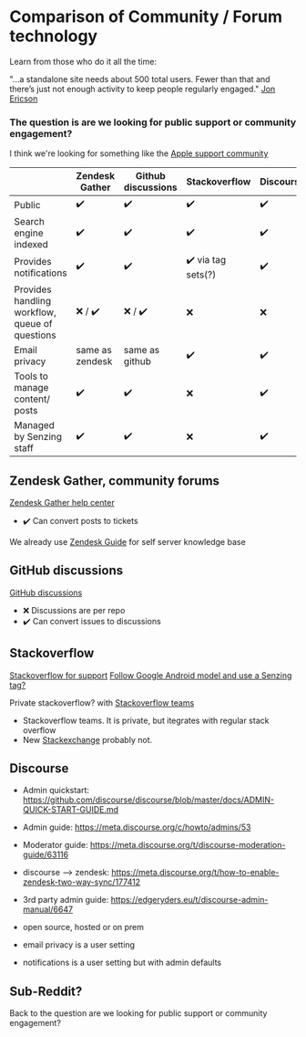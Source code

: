 
# Comparison of Community / Forum technology

Learn from those who do it all the time:

"...a standalone site needs about 500 total users. Fewer than that and there’s just not enough activity to keep people regularly engaged."
[Jon Ericson](https://stackoverflow.blog/2018/05/23/how-stack-overflow-for-teams-fits-into-the-community/)

### The question is are we looking for public support or community engagement?
I think we're looking for something like the [Apple support community](https://discussions.apple.com)


|                                                | Zendesk Gather           | Github discussions       | Stackoverflow                      | Discourse          |
| ---------------------------------------------- | ------------------------ | ------------------------ | ---------------------------------- | ------------------ |
| Public                                         | :heavy_check_mark:       | :heavy_check_mark:       | :heavy_check_mark:                 | :heavy_check_mark: |
| Search engine indexed                          | :heavy_check_mark:       | :heavy_check_mark:       | :heavy_check_mark:                 | :heavy_check_mark: |
| Provides notifications                         | :heavy_check_mark:       | :heavy_check_mark:       | :heavy_check_mark: via tag sets(?) | :heavy_check_mark: |
| Provides handling workflow, queue of questions | :x: / :heavy_check_mark: | :x: / :heavy_check_mark: | :x:                                | :x:                |
| Email privacy                                  | same as zendesk          | same as github           | :heavy_check_mark:                 | :heavy_check_mark: |
| Tools to manage content/ posts                 | :heavy_check_mark:       | :heavy_check_mark:       | :x:                                | :heavy_check_mark: |
| Managed by Senzing staff                       | :heavy_check_mark:       | :heavy_check_mark:       | :x:                                | :heavy_check_mark: |


## Zendesk Gather, community forums

[Zendesk Gather help center](https://www.zendesk.com/service/help-center/community-software/)

- :heavy_check_mark: Can convert posts to tickets

We already use [Zendesk Guide](https://support.zendesk.com/hc/en-us/articles/204231676) for self server knowledge base

## GitHub discussions

[GitHub discussions](https://docs.github.com/en/discussions)

- :x: Discussions are per repo
- :heavy_check_mark: Can convert issues to discussions

## Stackoverflow

[Stackoverflow for support](https://meta.stackoverflow.com/questions/326374/how-can-i-use-stack-overflow-to-support-our-developer-community)
[Follow Google Android model and use a Senzing tag?](https://android-developers.googleblog.com/2009/12/hello-stack-overflow.html)

Private stackoverflow? with [Stackoverflow teams](https://meta.stackexchange.com/questions/16054/is-stack-exchange-stack-overflow-available-for-private-or-internal-use)

- Stackoverflow teams.  It is private, but itegrates with regular stack overflow
- New [Stackexchange](https://area51.stackexchange.com)   probably not.

## Discourse

- Admin quickstart:  https://github.com/discourse/discourse/blob/master/docs/ADMIN-QUICK-START-GUIDE.md
- Admin guide: https://meta.discourse.org/c/howto/admins/53
- Moderator guide: https://meta.discourse.org/t/discourse-moderation-guide/63116
- discourse --> zendesk: https://meta.discourse.org/t/how-to-enable-zendesk-two-way-sync/177412
- 3rd party admin guide:  https://edgeryders.eu/t/discourse-admin-manual/6647

- open source, hosted or on prem
- email privacy is a user setting
- notifications is a user setting but with admin defaults

## Sub-Reddit?

Back to the question are we looking for public support or community engagement?



